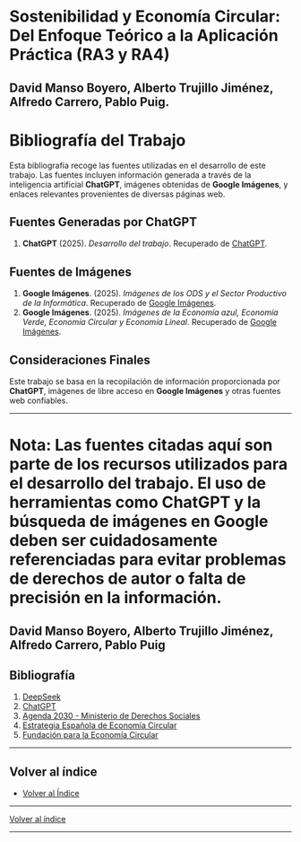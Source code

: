 # Sostenibilidad y Economía Circular: Del Enfoque Teórico a la Aplicación Práctica (RA3 y RA4)
## David Manso Boyero, Alberto Trujillo Jiménez, Alfredo Carrero, Pablo Puig.


# Bibliografía del Trabajo

Esta bibliografía recoge las fuentes utilizadas en el desarrollo de este trabajo. Las fuentes incluyen información generada a través de la inteligencia artificial **ChatGPT**, imágenes obtenidas de **Google Imágenes**, y enlaces relevantes provenientes de diversas páginas web.

## Fuentes Generadas por ChatGPT

1. **ChatGPT** (2025). _Desarrollo del trabajo_. Recuperado de [ChatGPT](https://chat.openai.com/).

## Fuentes de Imágenes

1. **Google Imágenes**. (2025). _Imágenes de los ODS y el Sector Productivo de la Informática_. Recuperado de [Google Imágenes](https://www.google.com/imghp?hl=es).
2. **Google Imágenes**. (2025). _Imágenes de la Economía azul, Economía Verde, Economía Circular y Economía Lineal_. Recuperado de [Google Imágenes](https://www.google.com/imghp?hl=es).

## Consideraciones Finales

Este trabajo se basa en la recopilación de información proporcionada por **ChatGPT**, imágenes de libre acceso en **Google Imágenes** y otras fuentes web confiables.

---

**Nota:** Las fuentes citadas aquí son parte de los recursos utilizados para el desarrollo del trabajo. El uso de herramientas como ChatGPT y la búsqueda de imágenes en Google deben ser cuidadosamente referenciadas para evitar problemas de derechos de autor o falta de precisión en la información.
=======

## David Manso Boyero, Alberto Trujillo Jiménez, Alfredo Carrero, Pablo Puig

## Bibliografía

1. [DeepSeek](https://deepseek.net/es)
2. [ChatGPT](https://openai.com/chatgpt/overview/)
3. [Agenda 2030 - Ministerio de Derechos Sociales](https://www.dsca.gob.es/es/agenda-2030/conoce-la-agenda)
4. [Estrategia Española de Economía Circular](https://www.miteco.gob.es/es/calidad-y-evaluacion-ambiental/temas/economia-circular/estrategia.html)
5. [Fundación para la Economía Circular](https://economiacircular.org/)

---

## Volver al índice

- [Volver al Índice](indice_pisa3_C_manso.md)

---

[Volver al índice](../indice_pisa3_C.md)

---

